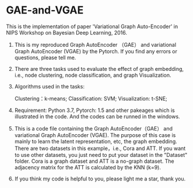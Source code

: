 # GAE-and-VGAE
This is the implementation of paper 'Variational Graph Auto-Encoder' in NIPS Workshop on Bayesian Deep Learning, 2016. 

1. This is my reproduced Graph AutoEncoder （GAE） and variational Graph AutoEncoder (VGAE) by the Pytorch. If you find any errors or questions, please tell me.

2. There are three tasks used to evaluate the effect of graph embedding, i.e., node clustering, node classification, and graph Visualization.

3. Algorithms used in the tasks:

      Clustering：k-means; 
      Classification: SVM; 
      Visualization: t-SNE;

4. Requirement: Python 3.7, Pytorch: 1.5 and other pakeages which is illustrated in the code. And the codes can be runned in the windows.

5. This is a code file containing the Graph AutoEncoder（GAE） and variational Graph AutoEncoder (VGAE). 
The purpose of this case is mainly to learn the latent representation, etc, the graph embedding. There are two datasets in this example，i.e., Cora and ATT. If you want to use other datasets, you just need to put your dataset in the "Dataset" folder. Cora is a graph dataset and ATT is a no-graph dataset. The adjacency matrix for the ATT is calculated by the KNN (k=9).

6. If you think my code is helpful to you, please light me a star, thank you.
